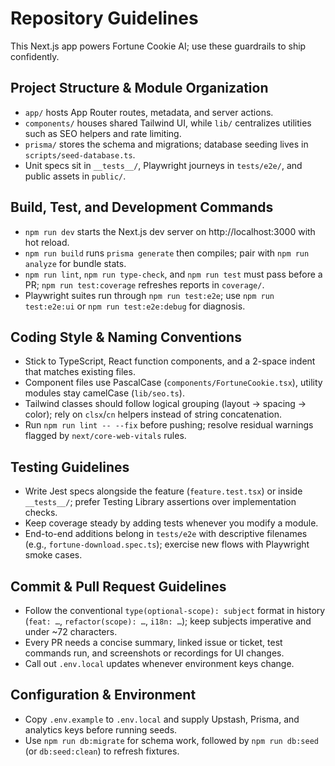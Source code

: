 # Repository Guidelines

This Next.js app powers Fortune Cookie AI; use these guardrails to ship confidently.

## Project Structure & Module Organization
- `app/` hosts App Router routes, metadata, and server actions.
- `components/` houses shared Tailwind UI, while `lib/` centralizes utilities such as SEO helpers and rate limiting.
- `prisma/` stores the schema and migrations; database seeding lives in `scripts/seed-database.ts`.
- Unit specs sit in `__tests__/`, Playwright journeys in `tests/e2e/`, and public assets in `public/`.

## Build, Test, and Development Commands
- `npm run dev` starts the Next.js dev server on http://localhost:3000 with hot reload.
- `npm run build` runs `prisma generate` then compiles; pair with `npm run analyze` for bundle stats.
- `npm run lint`, `npm run type-check`, and `npm run test` must pass before a PR; `npm run test:coverage` refreshes reports in `coverage/`.
- Playwright suites run through `npm run test:e2e`; use `npm run test:e2e:ui` or `npm run test:e2e:debug` for diagnosis.

## Coding Style & Naming Conventions
- Stick to TypeScript, React function components, and a 2-space indent that matches existing files.
- Component files use PascalCase (`components/FortuneCookie.tsx`), utility modules stay camelCase (`lib/seo.ts`).
- Tailwind classes should follow logical grouping (layout → spacing → color); rely on `clsx`/`cn` helpers instead of string concatenation.
- Run `npm run lint -- --fix` before pushing; resolve residual warnings flagged by `next/core-web-vitals` rules.

## Testing Guidelines
- Write Jest specs alongside the feature (`feature.test.tsx`) or inside `__tests__/`; prefer Testing Library assertions over implementation checks.
- Keep coverage steady by adding tests whenever you modify a module.
- End-to-end additions belong in `tests/e2e` with descriptive filenames (e.g., `fortune-download.spec.ts`); exercise new flows with Playwright smoke cases.

## Commit & Pull Request Guidelines
- Follow the conventional `type(optional-scope): subject` format in history (`feat: …`, `refactor(scope): …`, `i18n: …`); keep subjects imperative and under ~72 characters.
- Every PR needs a concise summary, linked issue or ticket, test commands run, and screenshots or recordings for UI changes.
- Call out `.env.local` updates whenever environment keys change.

## Configuration & Environment
- Copy `.env.example` to `.env.local` and supply Upstash, Prisma, and analytics keys before running seeds.
- Use `npm run db:migrate` for schema work, followed by `npm run db:seed` (or `db:seed:clean`) to refresh fixtures.
